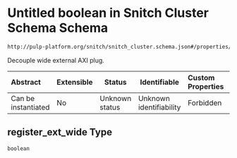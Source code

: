 # Untitled boolean in Snitch Cluster Schema Schema

```txt
http://pulp-platform.org/snitch/snitch_cluster.schema.json#/properties/timing/properties/register_ext_wide
```

Decouple wide external AXI plug.


| Abstract            | Extensible | Status         | Identifiable            | Custom Properties | Additional Properties | Access Restrictions | Defined In                                                                        |
| :------------------ | ---------- | -------------- | ----------------------- | :---------------- | --------------------- | ------------------- | --------------------------------------------------------------------------------- |
| Can be instantiated | No         | Unknown status | Unknown identifiability | Forbidden         | Allowed               | none                | [snitch_cluster.schema.json\*](snitch_cluster.schema.json "open original schema") |

## register_ext_wide Type

`boolean`
